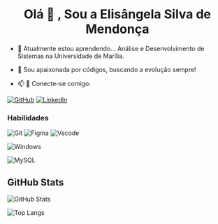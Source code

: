 <h1 align="center">Olá 👋 , Sou a Elisângela Silva de Mendonça</h1>

- 🌱 Atualmente estou aprendendo... Análise e Desenvolvimento de Sistemas na Universidade de Marília.

- 💞️ Sou apaixonada por códigos, buscando a evolução sempre!


- 📫 👯 Conecte-se comigo:

[![GitHub](https://img.shields.io/badge/GitHub-100000?style=for-the-badge&logo=github&logoColor=white)](https://github.com/lislovelly)
[![LinkedIn](https://img.shields.io/badge/LinkedIn-0077B5?style=for-the-badge&logo=linkedin&logoColor=white)](https://www.linkedin.com/in/elisangela-silva-de-mendon%C3%A7a-57907b298/)


<p align="left">
</p><h3 align="left">Habilidades</h3>

![Git](https://img.shields.io/badge/GIT-E44C30?style=for-the-badge&logo=git&logoColor=white)
![Figma](https://img.shields.io/badge/Figma-696969?style=for-the-badge&logo=figma&logoColor=figma)
![Vscode](https://img.shields.io/badge/Vscode-007ACC?style=for-the-badge&logo=visual-studio-code&logoColor=white)

![Windows](https://img.shields.io/badge/Windows-000?style=for-the-badge&logo=windows&logoColor=2CA5E0)

![MySQL](https://img.shields.io/badge/MySQL-00000F?style=for-the-badge&logo=mysql&logoColor=white)

## GitHub Stats

![GitHub Stats](https://github-readme-stats.vercel.app/api?username=lislovelly&theme=transparent&bg_color=000&border_color=30A3DC&show_icons=true&icon_color=30A3DC&title_color=E94D5F&text_color=FFF)

![Top Langs](https://github-readme-stats-git-masterrstaa-rickstaa.vercel.app/api/top-langs/?username=lislovelly&layout=compact&bg_color=000&border_color=30A3DC&title_color=E94D5F&text_color=FFF)




<!---
lislovelly/lislovelly is a ✨ special ✨ repository because its `README.md` (this file) appears on your GitHub profile.
You can click the Preview link to take a look at your changes.
--->
